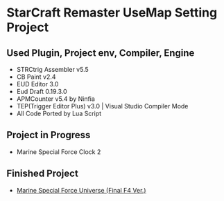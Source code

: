 # StarCraft Remaster UseMap Setting Project

## Used Plugin, Project env, Compiler, Engine
- STRCtrig Assembler v5.5
- CB Paint v2.4
- EUD Editor 3.0
- Eud Draft 0.19.3.0
- APMCounter v5.4 by Ninfia
- TEP(Trigger Editor Plus) v3.0 | Visual Studio Compiler Mode
- All Code Ported by Lua Script

## Project in Progress
- Marine Special Force Clock 2

## Finished Project
- [Marine Special Force Universe (Final F4 Ver.)](https://cafe.naver.com/marineraise?iframe_url_utf8=%2FArticleRead.nhn%253Fclubid%3D25455247%2526articleid%3D21126)
